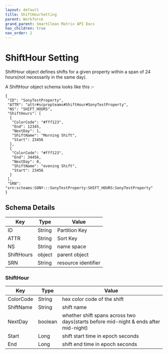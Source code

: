 ```yaml
---
layout: default
title: ShiftHourSetting
parent: Workforce
grand_parent: SmartClean Matrix API Docs
has_children: true
nav_order: 2
---
```


# ShiftHour Setting
ShiftHour object defines shifts for a given property within a span of 24 hours(not necessarily in the same day).

A ShiftHour object schema looks like this :-

```
{
 "ID": "SonyTestProperty",
 "ATTR": "attr#scpropteams#ShiftHour#SonyTestProperty",
 "NS": "SHIFT_HOURS",
 "ShiftHours": [
  {
   "ColorCode": "#fff123",
   "End": 12345,
   "NextDay": 1,
   "ShiftName": "Morning Shift",
   "Start": 23456
  },
  {
   "ColorCode": "#fff123",
   "End": 34456,
   "NextDay": 0,
   "ShiftName": "evening Shift",
   "Start": 23456
  }
 ],
 "SRN": "srn:scteams:SONY:::SonyTestProperty:SHIFT_HOURS:SonyTestProperty"
}
```

## Schema Details

|Key|Type|Value|
|---|---|---|
|ID|String|Partition Key|
|ATTR|String|Sort Key|
|NS|String|name space|
|ShiftHours|object|parent object|
|SRN|String|resource identifier|

### ShiftHour

|Key|Type|Value|
|---|---|---|
|ColorCode|String|hex color code of the shift|
|ShiftName|String|shift name|
|NextDay|boolean|whether shift spans across two days(starts before mid-night & ends after mid-night)|
|Start|Long|shift start time in epoch seconds|
|End|Long|shift end time in epoch seconds|